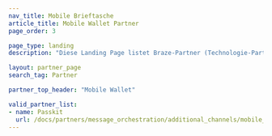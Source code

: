 ```yaml
---
nav_title: Mobile Brieftasche
article_title: Mobile Wallet Partner
page_order: 3

page_type: landing
description: "Diese Landing Page listet Braze-Partner (Technologie-Partner) auf, die es Ihnen erlauben, Anbieter von mobilen Geldbörsen in Ihr Messaging zu integrieren."

layout: partner_page
search_tag: Partner

partner_top_header: "Mobile Wallet"

valid_partner_list:
- name: Passkit
  url: /docs/partners/message_orchestration/additional_channels/mobile_wallet/passkit/
---
```

